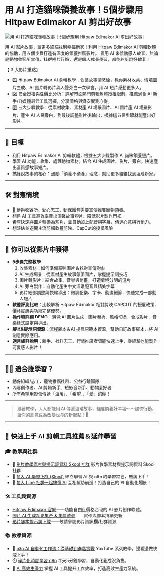 # 用 AI 打造貓咪領養故事！5個步驟用 Hitpaw Edimakor AI 剪出好故事

![用 AI 打造貓咪領養故事！5個步驟用 Hitpaw Edimakor AI 剪出好故事！](https://github.com/qwedsazxc78/ai-automation-n8n/blob/main/n8n/41-cat-story-with-ai/cover.png?raw=true)

用 AI 影片故事，讓更多貓貓找到幸福新家！利用 Hitpaw Edimakor AI 剪輯軟體的協助，用五個步驟打造有溫度的領養推廣影片。
善用 AI 來說動感人故事，無論是動物收容所宣傳、社群短片行銷，還是個人成長學習，都能夠訴說好故事！

【 3 大影片重點】
* 1️⃣ Hitpaw Edimakor AI 剪輯教學：依循故事情感線，教你素材收集、情境圖片生成、AI 圖片轉影片與人聲旁白一次學會，用 AI 短片感動更多人。
* 2️⃣ 安全授權與性價比分析：詳解市面熱門剪輯軟體授權限制，推薦適合 AI 新手/自媒體最佳工具選擇，分享價格與資安實測心得。
* 3️⃣ 五大步驟教學：從素材收集、素材產 AI 場景圖片、AI 圖片產 AI 場景影片、產生 AI 人聲旁白，到最後調整影片後輸出，根據這五個步驟就能產出好影片。

---

## 🎯 目標

* 利用 Hitpaw Edimakor AI 剪輯軟體，根據五大步驟製作 AI 貓咪領養短片。
* 學習 AI 功能，收集、處理動物素材，結合 AI 生成圖片、影片、旁白，快速產出高質感故事短片。
* 搞懂說故事的核心：鼓勵「領養不棄養」理念，幫助更多貓貓找到溫暖新家。

---

## 🛠️ 對應情境

* 🐾 動物收容所、愛心志工、動保團體需要宣傳推廣寵物領養。
* 想用 AI 工具高效率產出溫馨故事短片，降低影片製作門檻。
* 希望快速將圖片轉換為短片，並自動加上配音與字幕，傳達心意與行動力。
* 想評估並避開主流剪輯軟體剪映、CapCut的授權風險

---

## 🎥 你可以從影片中獲得

* **5步驟完整教學**
  1. 收集素材：如何準備貓咪圖片＆找對宣傳對象
  2. AI 生成場景：從素材產生故事氛圍圖片，掌握提示詞技巧
  3. 圖片轉影片：結合故事、音樂與動畫，打造情境分明的短片
  4. AI 旁白製作：自動化產生中文溫暖配音與精美字幕
  5. 影片細部調整與快輸導出：微調配樂、字卡、動畫細節，快速完成一部動人短片
* **軟體評測比較**：比較解析 Hitpaw Edimakor 相對剪映 CAPCUT 的授權政策、價格實惠與功能完整優勢。
* **操作超詳細 DEMO**：實做 AI 圖片生成、圖片替換、風格切換、合成影片、音樂樣式設定與導出。
* **腳本&提示詞資源**：流程腳本＆AI 提示詞範本資源，幫助自訂故事腳本，將 AI 創意實際應用。
* **適用族群說明**：新手、社群志工、行銷推廣者皆能快速上手，零經驗也能製作可愛感人影片！

---

## 👩‍💻 適合誰學習？

* 動保組織/志工、寵物推廣社群、公益行銷團隊
* 內容創作者、AI 剪輯新手、短影音新手、動物愛好者
* 所有希望用影像傳遞「溫暖」、「希望」、「愛」的你！

---

> 跟著教學，人人都能用 AI 傳遞溫暖故事，貓貓領養好幸福～～趕快行動，讓你的創意成為改變世界的新起點！👏

---

## 🚀 快速上手 AI 剪輯工具推薦＆延伸學習

### 🎓 教學與社群

* 🔗 [影片教學素材與提示詞資料 Skool 社群](https://www.skool.com/ai-brain-alex/classroom/3f2da8e9?md=b9d8520f77e44fd8bc3cca91c6ab6c32)
  影片教學素材與提示詞資料 Skool 社群
* 🔗 [加入 AI 學習社群 (Skool)](https://www.skool.com/ai-brain-alex/about?ref=5dde9b20e8e7432aa9a01df6e89685f4)
  建立學習 AI 與 n8n 的學習路徑，無痛上手！
* 🔗 [加入 Line 社群一起搞懂 AI](https://line.me/ti/g2/ZypIgLSzVPweRBgBqKvaRU10WEmnotuZOr7Lpg)
  互相幫助前進！打造自己的 AI 自動化場景！

### 🛠️ 工具與資源

* [Hitpaw Edimakor 官網](https://www.hitpaw.com/zh-tw/video-editor.html)——功能自由且價格合理的 AI 影片創作軟體。
* [圖片 AI 生成功能集合 & 推薦資源](https://github.com/qwedsazxc78/ai-automation-n8n)——實作與腳本持續更新
* [影片腳本提示詞下載](#)——敬請參閱影片資訊欄/社群資源

### 📚 教學資源

* 🎥 [n8n AI 自動化工作流：從基礎到進階實戰](https://youtube.com/playlist?list=PLUf88uk7T54I83MBdbuXgUuA8rVklF4FA&si=wHsQw8YJu-erSdLd)
  YouTube 系列教學，邊看邊做快速上手！
* ⏱️ [碎片化時間學習 n8n](https://youtube.com/playlist?list=PLUf88uk7T54Iv6LV2NFgdTghaX2cPhtgH&si=G3gj2qn179ZFUqAZ)
  每天5分鐘學習，自動化養成沒負擔。
* 🚀 [AI 高效生產力](https://www.youtube.com/playlist?list=PLUf88uk7T54KokZQSM_YRJHtou-GxucZ2)
  掌握 AI 工具提升工作效率，打造高效生產力系統。
